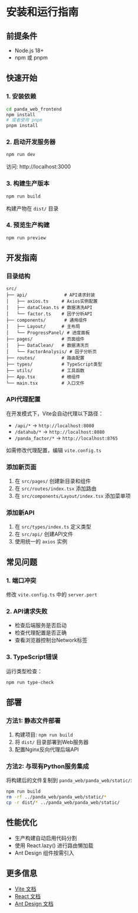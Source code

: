 # 安装和运行指南

## 前提条件

- Node.js 18+ 
- npm 或 pnpm

## 快速开始

### 1. 安装依赖

```bash
cd panda_web_frontend
npm install
# 或者使用 pnpm
pnpm install
```

### 2. 启动开发服务器

```bash
npm run dev
```

访问: http://localhost:3000

### 3. 构建生产版本

```bash
npm run build
```

构建产物在 `dist/` 目录

### 4. 预览生产构建

```bash
npm run preview
```

## 开发指南

### 目录结构

```
src/
├── api/              # API请求封装
│   ├── axios.ts     # Axios实例配置
│   ├── dataClean.ts # 数据清洗API
│   └── factor.ts    # 因子分析API
├── components/       # 通用组件
│   ├── Layout/      # 主布局
│   └── ProgressPanel/ # 进度面板
├── pages/           # 页面组件
│   ├── DataClean/   # 数据清洗页
│   └── FactorAnalysis/ # 因子分析页
├── routes/          # 路由配置
├── types/           # TypeScript类型
├── utils/           # 工具函数
├── App.tsx          # 根组件
└── main.tsx         # 入口文件
```

### API代理配置

在开发模式下，Vite会自动代理以下路径：

- `/api/*` → `http://localhost:8080`
- `/datahub/*` → `http://localhost:8080`
- `/panda_factor/*` → `http://localhost:8765`

如需修改代理配置，编辑 `vite.config.ts`

### 添加新页面

1. 在 `src/pages/` 创建新目录和组件
2. 在 `src/routes/index.tsx` 添加路由
3. 在 `src/components/Layout/index.tsx` 添加菜单项

### 添加新API

1. 在 `src/types/index.ts` 定义类型
2. 在 `src/api/` 创建API文件
3. 使用统一的 `axios` 实例

## 常见问题

### 1. 端口冲突

修改 `vite.config.ts` 中的 `server.port`

### 2. API请求失败

- 检查后端服务是否启动
- 检查代理配置是否正确
- 查看浏览器控制台Network标签

### 3. TypeScript错误

运行类型检查：
```bash
npm run type-check
```

## 部署

### 方法1: 静态文件部署

1. 构建项目: `npm run build`
2. 将 `dist/` 目录部署到Web服务器
3. 配置Nginx反向代理后端API

### 方法2: 与现有Python服务集成

将构建后的文件复制到 `panda_web/panda_web/static/`:

```bash
npm run build
rm -rf ../panda_web/panda_web/static/*
cp -r dist/* ../panda_web/panda_web/static/
```

## 性能优化

- 生产构建自动启用代码分割
- 使用 React.lazy() 进行路由懒加载
- Ant Design 组件按需引入

## 更多信息

- [Vite 文档](https://vitejs.dev/)
- [React 文档](https://react.dev/)
- [Ant Design 文档](https://ant.design/)

